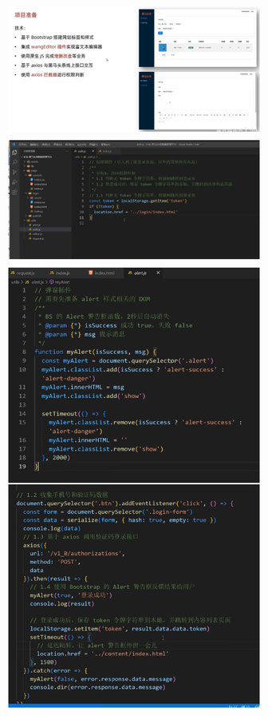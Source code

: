 ![image-20241026232907842](26.项目.assets/image-20241026232907842.png)

![image-20241027000634393](26.项目.assets/image-20241027000634393.png)



<img src="26.项目.assets/image-20241026235312144.png" alt="image-20241026235312144" style="zoom:80%;" />

<img src="26.项目.assets/image-20241027000516476.png" alt="image-20241027000516476" style="zoom: 80%;" />

